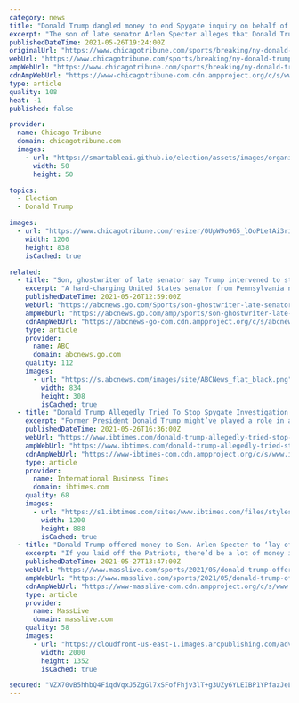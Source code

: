 ```yaml
---
category: news
title: "Donald Trump dangled money to end Spygate inquiry on behalf of Patriots’ Robert Kraft, new report alleges"
excerpt: "The son of late senator Arlen Specter alleges that Donald Trump made his father a financial offer “tantamount to a bribe” on behalf of Patriots owner Robert Kraft to end inquiries into New England’s Spygate scandal."
publishedDateTime: 2021-05-26T19:24:00Z
originalUrl: "https://www.chicagotribune.com/sports/breaking/ny-donald-trump-spygate-robert-kraft-arlen-specter-20210527-6jtw73vmwrcdrn5iarqfo43v7q-story.html"
webUrl: "https://www.chicagotribune.com/sports/breaking/ny-donald-trump-spygate-robert-kraft-arlen-specter-20210527-6jtw73vmwrcdrn5iarqfo43v7q-story.html"
ampWebUrl: "https://www.chicagotribune.com/sports/breaking/ny-donald-trump-spygate-robert-kraft-arlen-specter-20210527-6jtw73vmwrcdrn5iarqfo43v7q-story.html?outputType=amp"
cdnAmpWebUrl: "https://www-chicagotribune-com.cdn.ampproject.org/c/s/www.chicagotribune.com/sports/breaking/ny-donald-trump-spygate-robert-kraft-arlen-specter-20210527-6jtw73vmwrcdrn5iarqfo43v7q-story.html?outputType=amp"
type: article
quality: 108
heat: -1
published: false

provider:
  name: Chicago Tribune
  domain: chicagotribune.com
  images:
    - url: "https://smartableai.github.io/election/assets/images/organizations/chicagotribune.com-50x50.jpg"
      width: 50
      height: 50

topics:
  - Election
  - Donald Trump

images:
  - url: "https://www.chicagotribune.com/resizer/0UpW9o965_lOoPLetAi3riLkZtQ=/1200x0/top/cloudfront-us-east-1.images.arcpublishing.com/tronc/2U5LCWW2NZE2BOSLEGVAG6VMWY.jpg"
    width: 1200
    height: 838
    isCached: true

related:
  - title: "Son, ghostwriter of late senator say Trump intervened to stop probe of Patriots' Spygate scandal"
    excerpt: "A hard-charging United States senator from Pennsylvania named Arlen Specter had launched an investigation into the Spygate scandal. He tried to determine how many games the New England Patriots' illegal videotaping operation of opposing coaches' signals had helped the team win and learn why the NFL,"
    publishedDateTime: 2021-05-26T12:59:00Z
    webUrl: "https://abcnews.go.com/Sports/son-ghostwriter-late-senator-trump-intervened-stop-probe/story?id=77914778"
    ampWebUrl: "https://abcnews.go.com/amp/Sports/son-ghostwriter-late-senator-trump-intervened-stop-probe/story?id=77914778"
    cdnAmpWebUrl: "https://abcnews-go-com.cdn.ampproject.org/c/s/abcnews.go.com/amp/Sports/son-ghostwriter-late-senator-trump-intervened-stop-probe/story?id=77914778"
    type: article
    provider:
      name: ABC
      domain: abcnews.go.com
    quality: 112
    images:
      - url: "https://s.abcnews.com/images/site/ABCNews_flat_black.png"
        width: 834
        height: 308
        isCached: true
  - title: "Donald Trump Allegedly Tried To Stop Spygate Investigation On Behalf Of Robert Kraft"
    excerpt: "Former President Donald Trump might’ve played a role in attempting to squash any further investigation into the New England Patriots’ “Spygate” scandal. According to a new ESPN report, Trump indicated to former U."
    publishedDateTime: 2021-05-26T16:36:00Z
    webUrl: "https://www.ibtimes.com/donald-trump-allegedly-tried-stop-spygate-investigation-behalf-robert-kraft-3209348"
    ampWebUrl: "https://www.ibtimes.com/donald-trump-allegedly-tried-stop-spygate-investigation-behalf-robert-kraft-3209348?amp=1"
    cdnAmpWebUrl: "https://www-ibtimes-com.cdn.ampproject.org/c/s/www.ibtimes.com/donald-trump-allegedly-tried-stop-spygate-investigation-behalf-robert-kraft-3209348?amp=1"
    type: article
    provider:
      name: International Business Times
      domain: ibtimes.com
    quality: 68
    images:
      - url: "https://s1.ibtimes.com/sites/www.ibtimes.com/files/styles/full/public/2016/08/02/trump-kraft.jpg"
        width: 1200
        height: 888
        isCached: true
  - title: "Donald Trump offered money to Sen. Arlen Specter to ‘lay off Patriots’ over Spygate, senator’s son claims"
    excerpt: "If you laid off the Patriots, there’d be a lot of money in Palm Beach,” Donald Trump, the real estate licensing and reality TV mogul, allegedly told Sen. Arlen Specter, according to the longtime Pennsylvania senator’s son,"
    publishedDateTime: 2021-05-27T13:47:00Z
    webUrl: "https://www.masslive.com/sports/2021/05/donald-trump-offered-money-to-sen-arlen-specter-to-lay-off-patriots-over-spygate-senators-son-claims.html"
    ampWebUrl: "https://www.masslive.com/sports/2021/05/donald-trump-offered-money-to-sen-arlen-specter-to-lay-off-patriots-over-spygate-senators-son-claims.html?outputType=amp"
    cdnAmpWebUrl: "https://www-masslive-com.cdn.ampproject.org/c/s/www.masslive.com/sports/2021/05/donald-trump-offered-money-to-sen-arlen-specter-to-lay-off-patriots-over-spygate-senators-son-claims.html?outputType=amp"
    type: article
    provider:
      name: MassLive
      domain: masslive.com
    quality: 58
    images:
      - url: "https://cloudfront-us-east-1.images.arcpublishing.com/advancelocal/P46TW3RECVE5NLX4YGGDMNGERA.jpg"
        width: 2000
        height: 1352
        isCached: true

secured: "VZX70vB5hhbQ4FiqdVqxJ5ZgGl7xSFofFhjv3lT+g3UZy6YLEIBP1YPfazJeLefxfIjdR4CsmrZDUtZX3Lpr/oMNA4SYKLXRLkD3BgsvSXceNsHmPf3a/bkQNViTALSpxKfX5V9h56J/O026PnWDx+h2b+bP7NZBeDsIEMeK/5zGTqFzTJ/Egw99YakUxOw32ZlIokyPyhstdu44diKJHOT3CpN/MA9OcicV/m5NQgbzxIn53iTK0AWkdcXCmrgiROdI8IXnUwdSzkjvobtH1g6Iqv29KpeGkI2ZMnkjyYNkH9nUJvxiQeJtAOUWZTlztZ34bB/Ft0yKwb/SomdKcB2jJw7I7ILcaAPOMy64CcI=;eqmpJ15oCmqZUJtQ6XH/lA=="
---
```


